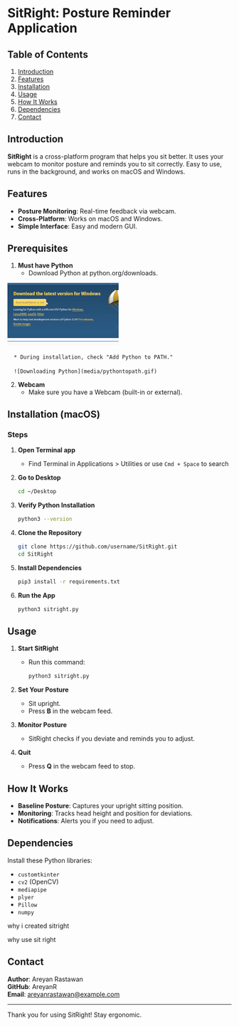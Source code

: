 # SitRight: Posture Reminder Application

## Table of Contents
1. [Introduction](#introduction)
2. [Features](#features)
3. [Installation](#installation)
4. [Usage](#usage)
5. [How It Works](#how-it-works)
6. [Dependencies](#dependencies)
7. [Contact](#contact)

## Introduction

**SitRight** is a cross-platform program that helps you sit better. It uses your webcam to monitor posture and reminds you to sit correctly. Easy to use, runs in the background, and works on macOS and Windows.

## Features


* **Posture Monitoring**: Real-time feedback via webcam.
* **Cross-Platform**: Works on macOS and Windows.
* **Simple Interface**: Easy and modern GUI.


## Prerequisites

1. **Must have Python**
   * Download Python at python.org/downloads.
   
<img src="media/DownloadingPy.gif" alt="Downloading Python" width="250">



      * During installation, check "Add Python to PATH."

      ![Downloading Python](media/pythontopath.gif)


2. **Webcam**
   * Make sure you have a Webcam (built-in or external).

## Installation (macOS)

### Steps

1. **Open Terminal app**
   * Find Terminal in Applications > Utilities or use `Cmd + Space` to search

2. **Go to Desktop**
   ```bash
   cd ~/Desktop
   ```

3. **Verify Python Installation**
   ```bash
   python3 --version
   ```

4. **Clone the Repository**
   ```bash
   git clone https://github.com/username/SitRight.git
   cd SitRight
   ```

5. **Install Dependencies**
   ```bash
   pip3 install -r requirements.txt
   ```

6. **Run the App**
   ```bash
   python3 sitright.py
   ```

## Usage

1. **Start SitRight**
   * Run this command:
     ```bash
     python3 sitright.py
     ```

2. **Set Your Posture**
   * Sit upright.
   * Press **B** in the webcam feed.

3. **Monitor Posture**
   * SitRight checks if you deviate and reminds you to adjust.

4. **Quit**
   * Press **Q** in the webcam feed to stop.

## How It Works

* **Baseline Posture**: Captures your upright sitting position.
* **Monitoring**: Tracks head height and position for deviations.
* **Notifications**: Alerts you if you need to adjust.

## Dependencies

Install these Python libraries:
* `customtkinter`
* `cv2` (OpenCV)
* `mediapipe`
* `plyer`
* `Pillow`
* `numpy`

why i created sitright 

why use sit right 



## Contact

**Author**: Areyan Rastawan  
**GitHub**: AreyanR  
**Email**: areyanrastawan@example.com

---

Thank you for using SitRight! Stay ergonomic.
